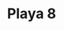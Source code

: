 ---
title: Playa 8
date: 
draft: false

# descripcion
description : Aros en caracol y resina. Anzuelo en plata 925.

materials: Plata 925

color: 

dimensions: Diámetro 2,80 cm. Largo total 4,20 cm

code: 01-01-0743

type: "Aros"

categories: []

price: $3.010,00

price_eftvo: $2.555,00

# Images
# first image will be shown in the product page
images:
  # - image: "images/path_to_image"
  # La ubicacion de las imagenes es imagenes/Aros/Aros.Colgantes/01-01-0743-playa-8
  - image: "./images/aros/colgantes/01-01-0743-playa-8_a.jpg"
  - image: "./images/aros/colgantes/01-01-0743-playa-8_b.jpg"
---